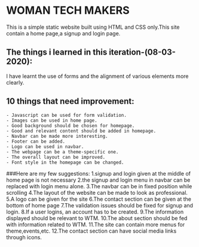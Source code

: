 # WOMAN TECH MAKERS

This is a simple static website built using HTML and CSS only.This site contain a home page,a signup and login page.

## The things i learned in this iteration-(08-03-2020): 

I have learnt the use of forms and the alignment of various elements more clearly.

## 10 things that need improvement:
	- Javascript can be used for form validation.
	- Images can be used in home page.
	- Good background should be chosen for homepage.
	- Good and relevant content should be added in homepage.
	- Navbar can be made more interesting.
	- Footer can be added.
	- Logo can be used in navbar.
	- The webpage can be a theme-specific one.
	- The overall layout can be improved.
	- Font style in the homepage can be changed.

###Here are my few suggestions:
	1.signup and login given at the middle of home page is not necessary
	2.the signup and login menu in navbar can be replaced with login menu alone.
	3.The navbar can be in fixed position while scrolling
	4.The layout of the website can be made to look as professional.
	5.A logo can be given for the site
	6.The contact section can be given at the bottom of home page
	7.The validation issues should be fixed for signup and login.
	8.If a user logins, an account has to be created.
	9.The information displayed should be relevant to WTM.
	10.The about section should be fed with information related to WTM.
	11.The site can contain more menus for theme,events,etc.
	12.The contact section can have social media links through icons.
